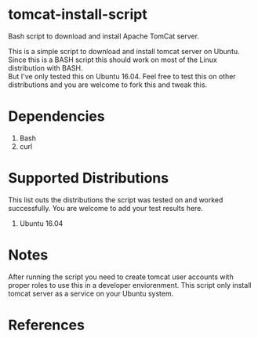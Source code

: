 # tomcat-install-script
Bash script to download and install Apache TomCat server.  

This is a simple script to download and install tomcat server on Ubuntu.  
Since this is a BASH script this should work on most of the Linux distribution with BASH.  
But I've only tested this on Ubuntu 16.04. Feel free to test this on other distributions and you are welcome to fork this and
tweak this.

# Dependencies

1. Bash
2. curl

# Supported Distributions

This list outs the distributions the script was tested on and worked successfully. You are welcome to add your test results here.

1. Ubuntu 16.04

# Notes

After running the script you need to create tomcat user accounts with proper roles to use this in a developer enviorenment. This script only install tomcat server as a service on your Ubuntu system.

# References

